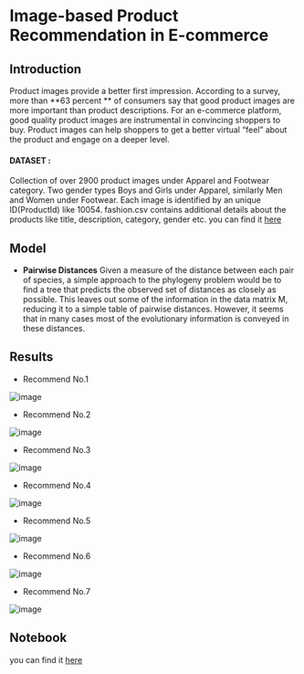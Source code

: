 # Image-based Product Recommendation in E-commerce
## Introduction
Product images provide a better first impression. According to a survey, more than **63 percent ** of consumers say that good product images are more important than product descriptions.
For an e-commerce platform, good quality product images are instrumental in convincing shoppers to buy. Product images can help shoppers to get a better virtual “feel” about the product and engage on a deeper level.

#### DATASET : 
Collection of over 2900 product images under Apparel and Footwear category. Two gender types Boys and Girls under Apparel, similarly Men and Women under Footwear.
Each image is identified by an unique ID(ProductId) like 10054.
fashion.csv contains additional details about the products like title, description, category, gender etc. you can find it [here](https://www.kaggle.com/datasets/vikashrajluhaniwal/fashion-images)

## Model
- **Pairwise Distances**
Given a measure of the distance between each pair of species, a simple approach to the phylogeny problem would be to find a tree that predicts the observed set of distances as closely as possible. This leaves out some of the information in the data matrix M, reducing it to a simple table of pairwise distances. However, it seems that in many cases most of the evolutionary information is conveyed in these distances.

## Results
- Recommend No.1 


![image](https://user-images.githubusercontent.com/104628789/170679316-4194eda5-e9c4-4d70-83c6-190a038042b3.png)

- Recommend No.2


![image](https://user-images.githubusercontent.com/104628789/170679393-c36e8f49-465e-44d6-967d-abdaafbf62ed.png)

- Recommend No.3


![image](https://user-images.githubusercontent.com/104628789/170679529-b97b6a34-8a03-4ff5-9e73-f2b6da7ae1fb.png)

- Recommend No.4


![image](https://user-images.githubusercontent.com/104628789/170679594-62195815-e875-464e-875a-c6e7345f0132.png)

- Recommend No.5


![image](https://user-images.githubusercontent.com/104628789/170679662-204bb606-85c8-488a-b3da-23edf3067655.png)

- Recommend No.6


![image](https://user-images.githubusercontent.com/104628789/170679809-f8909732-7b89-4c3a-8224-ba3999ed3e5e.png)

- Recommend No.7


![image](https://user-images.githubusercontent.com/104628789/170679989-b20e70ca-81cb-4e9d-a8a4-5aa1fdf5d81d.png)

## Notebook
you can find it [here](https://github.com/WarintornNawong/Portfolio/blob/main/Image-based%20product%20recommendation%20in%20E-commerce/Product%20Recommendation.ipynb)


